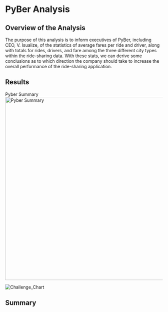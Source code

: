 # PyBer Analysis

## Overview of the Analysis
The purpose of this analysis is to inform executives of PyBer, including CEO, V. Isualize, of the statistics of average fares per ride and driver, along with totals for rides, drivers, and fare among the three different city types within the ride-sharing data. With these stats, we can derive some conclusions as to which direction the company should take to increase the overall performance of the ride-sharing application. 

## Results

Pyber Summary
<img width="584" alt="Pyber Summary" src="https://user-images.githubusercontent.com/85330159/125674977-5c28b538-dfad-4f2f-b297-790b1ba15b89.png">

![Challenge_Chart](https://user-images.githubusercontent.com/85330159/125675082-0b6b15ca-71a2-4ba4-b7be-9b64f7d09fc7.png)

## Summary
